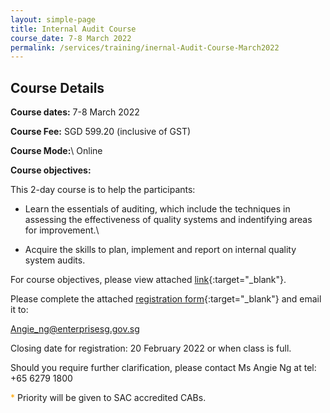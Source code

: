 ```yaml
---
layout: simple-page
title: Internal Audit Course
course_date: 7-8 March 2022
permalink: /services/training/inernal-Audit-Course-March2022
--- 
```


## Course Details 

**Course dates:** 7-8 March 2022

**Course Fee:**  SGD 599.20 (inclusive of GST)

**Course Mode:**\\ Online

**Course objectives:**

This 2-day course is to help the participants:  

* Learn the essentials of auditing, which include the techniques in assessing the effectiveness of quality systems and indentifying areas for improvement.\\

* Acquire the skills to plan, implement and report on internal quality system audits.

For course objectives, please view attached [link](/files/training/Course-Objectives-IA.pdf){:target="_blank"}.


Please complete the attached [registration form](/files/registration-forms/xx ){:target="_blank"} and email it to:

Angie_ng@enterprisesg.gov.sg


Closing date for registration:  20 February 2022 or when class is full.
 

Should you require further clarification, please contact Ms Angie Ng at tel: +65 6279 1800

<span style="color:orange;">*</span> Priority will be given to SAC accredited CABs.  


